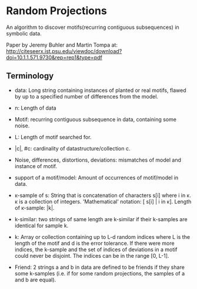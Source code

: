 Random Projections
=================
An algorithm to discover motifs(recurring contiguous subsequences) in symbolic data.

Paper by Jeremy Buhler and Martin Tompa at: http://citeseerx.ist.psu.edu/viewdoc/download?doi=10.1.1.571.9730&rep=rep1&type=pdf

Terminology
-----------

 * data: Long string containing instances of planted or real motifs, flawed by up to a specified number of differences from the model.

 * n: Length of data

 * Motif: recurring contiguous subsequence in data, containing some noise.

 * L: Length of motif searched for.

 * |c|, #c: cardinality of datastructure/collection c.

 * Noise, differences, distortions, deviations: mismatches of model and instance of motif.

 * support of a motif/model: Amount of occurrences of motif/model in data.

 * ĸ-sample of s: String that is concatenation of characters s[i] where i in ĸ. ĸ is a collection of integers.
     'Mathematical' notation: [ s[i] | i in ĸ]. Length of ĸ-sample: |k|.

 * k-similar: two strings of same length are k-similar if their k-samples are identical for sample k.

 * k: Array or collection containing up to L-d random indices where L is the length of the motif and d is the error tolerance.
     If there were more indices, the k-sample and the set of indices of deviations in a motif could never be disjoint.
 The indices can be in the range [0, L-1].

 * Friend: 2 strings a and  b in data are defined to be friends if they share some k-samples
     (i.e. if for some random projections, the samples of a and b are equal).
